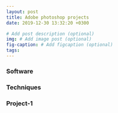 ```yaml
---
layout: post
title: Adobe photoshop projects
date: 2019-12-30 13:32:20 +0300

# Add post description (optional)
img: # Add image post (optional)
fig-caption: # Add figcaption (optional)
tags: 
---
```


### Software


### Techniques


### Project-1







